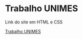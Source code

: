 # Trabalho UNIMES


Link do site em HTML e CSS

<a href="https://renatopatto.github.io/Renato-UNIMES/">Trabalho UNIMES</a>
